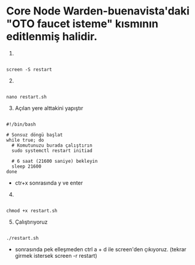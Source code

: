# Core Node Warden-buenavista'daki "OTO faucet isteme" kısmının editlenmiş halidir.

1) 
```shell

screen -S restart

```
2) 
```shell

nano restart.sh

```
3) Açılan yere alttakini yapıştır
```shell

#!/bin/bash

# Sonsuz döngü başlat
while true; do
  # Komutunuzu burada çalıştırın
  sudo systemctl restart initiad

  # 6 saat (21600 saniye) bekleyin
  sleep 21600
done

```

- ctr+x sonrasında y ve enter
4) 
```shell

chmod +x restart.sh

```
5) Çalıştırıyoruz
```shell

./restart.sh

```

- sonrasında pek elleşmeden ctrl a + d ile screen'den çıkıyoruz. (tekrar girmek istersek screen -r restart)
